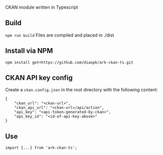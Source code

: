 CKAN module written in Typescript

## Build
`npm run build`
Files are compiled and placed in ./dist

## Install via NPM
`npm install get+https://github.com/diaopk/ark-ckan-ts.git`

## CKAN API key config
Create a `ckan.config.json` in the root directory with the following content:
```
{
	"ckan_url": "<ckan-url>",
	"ckan_api_url": "<ckan-url>/api/action",
	"api_key": "<api-token-generated-by-ckan>",
	"api_key_id": "<id-of-api-key-above>"
}
```

## Use
```
import {...} from 'ark-ckan-ts';
```